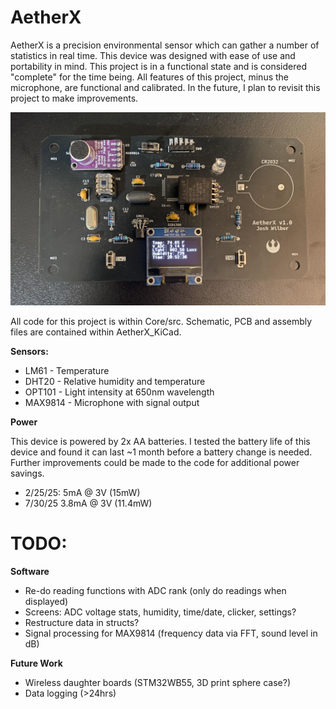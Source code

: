 # AetherX

AetherX is a precision environmental sensor which can gather a number of statistics in real time. This device was designed with ease of use and portability in mind. This project is in a functional state and is considered "complete" for the time being. All features of this project, minus the microphone, are functional and calibrated. In the future, I plan to revisit this project to make improvements.

![AetherX 1.0](Documentation/AetherX_1.jpg)

All code for this project is within Core/src. Schematic, PCB and assembly files are contained within AetherX_KiCad.

**Sensors:**

* LM61 - Temperature
* DHT20 - Relative humidity and temperature
* OPT101 - Light intensity at 650nm wavelength
* MAX9814 - Microphone with signal output

**Power**

This device is powered by 2x AA batteries. I tested the battery life of this device and found it can last ~1 month before a battery change is needed. Further improvements could be made to the code for additional power savings.

* 2/25/25: 5mA @ 3V (15mW)
* 7/30/25  3.8mA @ 3V (11.4mW)


# TODO:

**Software**

* Re-do reading functions with ADC rank (only do readings when displayed)
* Screens: ADC voltage stats, humidity, time/date, clicker, settings?
* Restructure data in structs?
* Signal processing for MAX9814 (frequency data via FFT, sound level in dB)

**Future Work**

* Wireless daughter boards (STM32WB55, 3D print sphere case?)
* Data logging (>24hrs)
